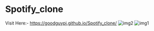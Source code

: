 # Spotify_clone
Visit Here:- https://goodguypj.github.io/Spotify_clone/
![img2](https://github.com/GoodGuyPJ/Spotify_clone/assets/127659680/6db0ff6a-00dc-42be-830e-dc9d99eb5baf)
![img1](https://github.com/GoodGuyPJ/Spotify_clone/assets/127659680/fb6dcb83-0c0a-4861-ab0c-dcdaf36fca5c)

